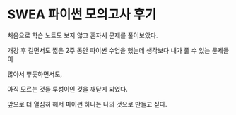 # SWEA 파이썬 모의고사 후기

처음으로 학습 노트도 보지 않고 혼자서 문제를 풀어보았다.

개강 후 길면서도 짧은 2주 동안 파이썬 수업을 했는데 생각보다 내가 풀 수 있는 문제들이 

많아서 뿌듯하면서도,

아직 모르는 것들 투성이인 것을 깨닫게 되었다.

앞으로 더 열심히 해서 파이썬 하나는 나의 것으로 만들고 싶다.